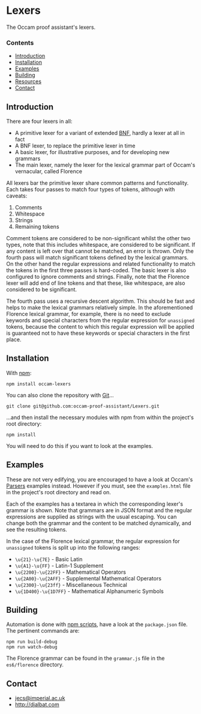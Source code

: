 # Lexers

The Occam proof assistant's lexers.

### Contents

- [Introduction](#introduction)
- [Installation](#installation)
- [Examples](#examples)
- [Building](#building)
- [Resources](#resources)
- [Contact](#contact)

## Introduction

There are four lexers in all:

* A primitive lexer for a variant of extended [BNF](https://en.wikipedia.org/wiki/Backus%E2%80%93Naur_form), hardly a lexer at all in fact
* A BNF lexer, to replace the primitive lexer in time
* A basic lexer, for illustrative purposes, and for developing new grammars
* The main lexer, namely the lexer for the lexical grammar part of Occam's vernacular, called Florence

All lexers bar the primitive lexer share common patterns and functionality. Each takes four passes to match four types of tokens, although with caveats:

1. Comments
2. Whitespace
3. Strings
4. Remaining tokens

Comment tokens are considered to be non-significant whilst the other two types, note that this includes whitespace, are considered to be significant. If any content is left over that cannot be matched, an error is thrown. Only the fourth pass will match significant tokens defined by the lexical grammars. On the other hand the regular expressions and related functionality to match the tokens in the first three passes is hard-coded. The basic lexer is also configured to ignore comments and strings. Finally, note that the Florence lexer will add end of line tokens and that these, like whitespace, are also considered to be significant.

The fourth pass uses a recursive descent algorithm. This should be fast and helps to make the lexical grammars relatively simple. In the aforementioned Florence lexical grammar, for example, there is no need to exclude keywords and special characters from the regular expression for `unassigned` tokens, because the content to which this regular expression will be applied is guaranteed not to have these keywords or special characters in the first place.

## Installation

With [npm](https://www.npmjs.com/):

    npm install occam-lexers

You can also clone the repository with [Git](https://git-scm.com/)...

    git clone git@github.com:occam-proof-assistant/Lexers.git

...and then install the necessary modules with npm from within the project's root directory:

    npm install

You will need to do this if you want to look at the examples.

## Examples

These are not very edifying, you are encouraged to have a look at Occam's [Parsers](https://github.com/occam-proof-assistant/Parsers) examples instead. However if you must, see the `examples.html` file in the project's root directory and read on.

Each of the examples has a textarea in which the corresponding lexer's grammar is shown. Note that grammars are in JSON format and the regular expressions are supplied as strings with the usual escaping. You can change both the grammar and the content to be matched dynamically, and see the resulting tokens.

In the case of the Florence lexical grammar, the regular expression for `unassigned` tokens is split up into the following ranges:

* `\u{21}-\u{7E}` - Basic Latin
* `\u{A1}-\u{FF}` - Latin-1 Supplement
* `\u{2200}-\u{22FF}` - Mathematical Operators
* `\u{2A00}-\u{2AFF}` - Supplemental Mathematical Operators
* `\u{2300}-\u{23ff}` - Miscellaneous Technical
* `\u{1D400}-\u{1D7FF}` - Mathematical Alphanumeric Symbols

## Building

Automation is done with [npm scripts](https://docs.npmjs.com/misc/scripts), have a look at the `package.json` file. The pertinent commands are:

    npm run build-debug
    npm run watch-debug

The Florence grammar can be found in the `grammar.js` file in the `es6/florence` directory.

## Contact

* jecs@imperial.ac.uk
* http://djalbat.com
